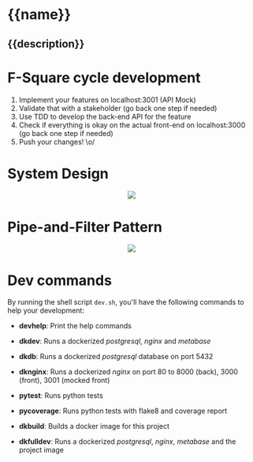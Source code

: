# {{name}}

## {{description}}


# F-Square cycle development

1. Implement your features on localhost:3001 (API Mock)
2. Validate that with a stakeholder (go back one step if needed)
3. Use TDD to develop the back-end API for the feature
4. Check if everything is okay on the actual front-end on localhost:3000 (go back one step if needed)
5. Push your changes! \o/

# System Design

<p align="center">
  <img src="https://github.com/vidalmatheus/fsquare/blob/master/img/system_design.png?raw=true" />
</p>

# Pipe-and-Filter Pattern

<p align="center">
  <img src="https://github.com/vidalmatheus/fsquare/blob/master/img/filteronproject.png?raw=true" />
</p>

# Dev commands
By running the shell script `dev.sh`, you'll have the following commands to help your development:

- **devhelp**: Print the help commands

- **dkdev**: Runs a dockerized *postgresql*, *nginx* and *metabase*

- **dkdb**: Runs a dockerized *postgresql* database on port 5432

- **dknginx**: Runs a dockerized *nginx* on port 80 to 8000 (back), 3000 (front), 3001 (mocked front)

- **pytest**: Runs python tests

- **pycoverage**: Runs python tests with flake8 and coverage report

- **dkbuild**: Builds a docker image for this project

- **dkfulldev**: Runs a dockerized *postgresql*, *nginx*, *metabase* and the project image
